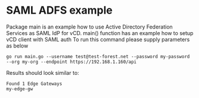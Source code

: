 # SAML ADFS example
Package main is an example how to use Active Directory Federation Services as SAML IdP for vCD.
main() function has an example how to setup vCD client with SAML auth
To run this command please supply parameters as below
```
go run main.go --username test@test-forest.net --password my-password --org my-org --endpoint https://192.168.1.160/api
```

Results should look similar to:
```
Found 1 Edge Gateways
my-edge-gw
```
